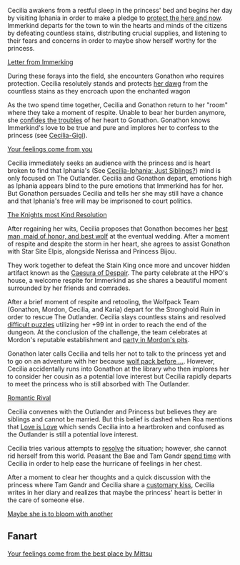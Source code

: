 Cecilia awakens from a restful sleep in the princess' bed and begins her day by visiting Iphania in order to make a pledge to [protect the here and now](https://www.youtube.com/watch?v=Icdii90_vSA&t=1090s). Immerkind departs for the town to win the hearts and minds of the citizens by defeating countless stains, distributing crucial supplies, and listening to their fears and concerns in order to maybe show herself worthy for the princess.

[Letter from Immerking](#embed:https://www.youtube.com/watch?v=Icdii90_vSA&t=2122s)

During these forays into the field, she encounters Gonathon who requires protection. Cecilia resolutely stands and protects [her dawg](https://www.youtube.com/watch?v=Icdii90_vSA&t=3608s) from the countless stains as they encroach upon the enchanted wagon

As the two spend time together, Cecilia and Gonathon return to her "room" where they take a moment of respite. Unable to bear her burden anymore, she [confides the troubles](https://www.youtube.com/live/Icdii90_vSA?t=4770s) of her heart to Gonathon. Gonathon knows Immerkind's love to be true and pure and implores her to confess to the princess (see [Cecilia-Gigi](#edge:cecilia-immerkind-gonathon-g-left-2-right-2)).

[Your feelings come from you](#embed:https://www.youtube.com/live/Icdii90_vSA?t=4843s)

Cecilia immediately seeks an audience with the princess and is heart broken to find that Iphania's (See [Cecilia-Iphania: Just Siblings?](#edge:cecilia-immerkind-princess-iphania-top-2-bottom-2)) mind is only focused on The Outlander. Cecilia and Gonathon depart, emotions high as Iphania appears blind to the pure emotions that Immerkind has for her. But Gonathon persuades Cecilia and tells her she may still have a chance and that Iphania's free will may be imprisoned to court politics.

[The Knights most Kind Resolution](#embed:https://www.youtube.com/live/Icdii90_vSA?t=5430s)

After regaining her wits, Cecilia proposes that Gonathon becomes her [best man, maid of honor, and best wolf](https://www.youtube.com/watch?v=Icdii90_vSA&t=5938s) at the eventual wedding. After a moment of respite and despite the storm in her heart, she agrees to assist Gonathon with Star Site Elpis, alongside Nerissa and Princess Bijou.

They work together to defeat the Stain King once more and uncover hidden artifact known as the [Caesura of Despair](https://www.youtube.com/watch?v=Icdii90_vSA&t=10650s). The party celebrate at the HPO's house, a welcome respite for Immerkind as she shares a beautiful moment surrounded by her friends and comrades.

After a brief moment of respite and retooling, the Wolfpack Team (Gonathon, Mordon, Cecilia, and Karia) depart for the Stronghold Ruin in order to rescue The Outlander. Cecilia slays countless stains and resolved [difficult puzzles](https://www.youtube.com/live/Icdii90_vSA?si=2MtGJDNGarHGSAuW&t=16129) utilizing her +99 int in order to reach the end of the dungeon. At the conclusion of the challenge, the team celebrates at Mordon's reputable establishment and [party in Mordon's pits](https://www.youtube.com/live/Icdii90_vSA?t=17430s).

Gonathon later calls Cecilia and tells her not to talk to the princess yet and to go on an adventure with her because [wolf pack before ...](https://www.youtube.com/live/Icdii90_vSA?si=_TcyB6TwuOqLVVYO&t=17714). However, Cecilia accidentally runs into Gonathon at the library who then implores her to consider her cousin as a potential love interest but Cecilia rapidly departs to meet the princess who is still absorbed with The Outlander.

[Romantic Rival](#embed:https://www.youtube.com/live/Icdii90_vSA?t=18511s)

Cecilia convenes with the Outlander and Princess but believes they are siblings and cannot be married. But this belief is dashed when Roa mentions that [Love is Love](https://www.youtube.com/live/Icdii90_vSA?t=19375s) which sends Cecilia into a heartbroken and confused as the Outlander is still a potential love interest.

Cecilia tries various attempts to [resolve](https://www.youtube.com/live/Icdii90_vSA?si=0cVW52wBSJBoDRwe&t=19554) the situation; however, she cannot rid herself from this world. Peasant the Bae and Tam Gandr [spend time](https://www.youtube.com/live/Icdii90_vSA?si=Z-WNC8IAZsHqyGHB) with Cecilia in order to help ease the hurricane of feelings in her chest.

After a moment to clear her thoughts and a quick discussion with the princess where Tam Gandr and Cecilia share a [customary kiss](https://www.youtube.com/watch?v=Icdii90_vSA&t=21964s), Cecilia writes in her diary and realizes that maybe the princess' heart is better in the care of someone else.

[Maybe she is to bloom with another](#embed:https://www.youtube.com/live/Icdii90_vSA?si=2442Iuml0kJwJFKa)

## Fanart

[Your feelings come from the best place by Mittsu](https://x.com/MittsumiA/status/1919718476379521404)